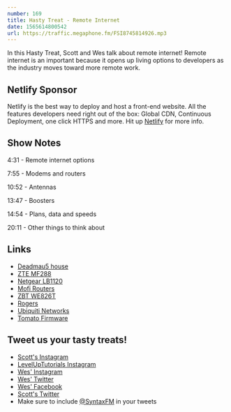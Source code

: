 ```yaml
---
number: 169
title: Hasty Treat - Remote Internet
date: 1565614800542
url: https://traffic.megaphone.fm/FSI8745814926.mp3
---
```


In this Hasty Treat, Scott and Wes talk about remote internet! Remote internet is an important because it opens up living options to developers as the industry moves toward more remote work.

## Netlify Sponsor

Netlify is the best way to deploy and host a front-end website. All the features developers need right out of the box: Global CDN, Continuous Deployment, one click HTTPS and more. Hit up [Netlify](https://netlify.com/syntax) for more info.

## Show Notes

4:31 - Remote internet options

7:55 - Modems and routers

10:52 - Antennas

13:47 - Boosters

14:54 - Plans, data and speeds

20:11 - Other things to think about

## Links
* [Deadmau5 house](https://www.youtube.com/watch?v=dBiqFNNfudA)
* [ZTE MF288](https://www.amazon.com/Hotspot-ZTE-Unlocked-Antennas-Caribbean/dp/B07VWKS38P)
* [Netgear LB1120](https://www.netgear.com/home/products/mobile-broadband/lte-modems/LB1120.aspx)
* [Mofi Routers](https://mofinetwork.com/)
* [ZBT WE826T](https://openwrt.org/toh/zbt/we-826)
* [Rogers](https://www.rogers.com/consumer/wireless)
* [Ubiquiti Networks](https://www.ui.com/)
* [Tomato Firmware](https://www.flashrouters.com/learn/router-basics/what-is-tomato)

## Tweet us your tasty treats!
* [Scott's Instagram](https://www.instagram.com/stolinski/)
* [LevelUpTutorials Instagram](https://www.instagram.com/LevelUpTutorials/)
* [Wes' Instagram](https://www.instagram.com/wesbos/)
* [Wes' Twitter](https://twitter.com/wesbos)
* [Wes' Facebook](https://www.facebook.com/wesbos.developer)
* [Scott's Twitter](https://twitter.com/stolinski)
* Make sure to include [@SyntaxFM](https://twitter.com/SyntaxFM) in your tweets